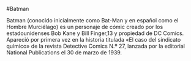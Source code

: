 #Batman

Batman (conocido inicialmente como Bat-Man y en español como el Hombre Murciélago) es un personaje de cómic creado por los estadounidenses Bob Kane y Bill Finger,13
y propiedad de DC Comics. Apareció por primera vez en la historia titulada «El caso del sindicato químico» de la revista Detective Comics N.º 27, lanzada por la editorial 
National Publications el 30 de marzo de 1939.
